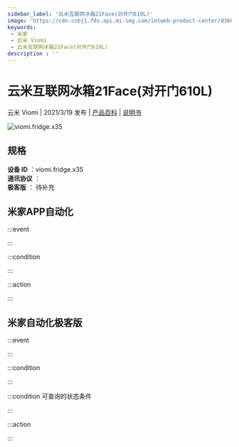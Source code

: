 ```yaml
---
sidebar_label: '云米互联网冰箱21Face(对开门610L)'
image: 'https://cdn.cnbj1.fds.api.mi-img.com/iotweb-product-center/d360100f344238dc397824806998b49a_168_168.png?GalaxyAccessKeyId=AKVGLQWBOVIRQ3XLEW&Expires=9223372036854775807&Signature=aZrx3kjUyan2NutGjBZXKja+yjw='
keywords: 
 - 米家
 - 云米 Viomi
 - 云米互联网冰箱21Face(对开门610L)
description : ''
---
```

# 云米互联网冰箱21Face(对开门610L)

云米 Viomi | 2021/3/19 发布 | [产品百科](https://home.mi.com/webapp/content/baike/product/index.html?model=viomi.fridge.x35/) | [说明书](https://home.mi.com/views/introduction.html?model=viomi.fridge.x35&region=cn)

![viomi.fridge.x35](https://cdn.cnbj1.fds.api.mi-img.com/iotweb-product-center/d360100f344238dc397824806998b49a_168_168.png?GalaxyAccessKeyId=AKVGLQWBOVIRQ3XLEW&Expires=9223372036854775807&Signature=aZrx3kjUyan2NutGjBZXKja+yjw=)

## 规格  
> 
**设备 ID** ：viomi.fridge.x35  
**通讯协议** ：  
**极客版**  ： 待补充 


## 米家APP自动化  

:::event  

:::

:::condition  

:::

:::action   

:::

## 米家自动化极客版  

:::event  

:::

:::condition  

:::

:::condition 可查询的状态条件  

:::

:::action  

:::

        
